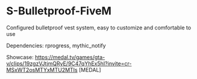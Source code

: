 # S-Bulletproof-FiveM
Configured bulletproof vest system, easy to customize and comfortable to use

Dependencies: rprogress, mythic_notify

Showcase: https://medal.tv/games/gta-v/clips/19zgzVJtjmQRyE/9C47qYhEx5hI?invite=cr-MSxWT2osMTYxMTU2MTIs [MEDAL]
